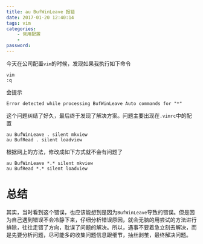 ```yaml
---
title: au BufWinLeave 报错
date: 2017-01-20 12:40:14
tags: vim
categories:
    - 常用配置
    - 
password: 
---
```



今天在公司配置`vim`的时候，发现如果我执行如下命令
```
vim
:q
```
会提示
```
Error detected while processing BufWinLeave Auto commands for "*"
```
这个问题纠结了好久，最后终于发现了解决方案。问题主要出现在`.vimrc`中的配置
```vim
au BufWinLeave . silent mkview 
au BufRead . silent loadview    
```
根据网上的方法，修改成如下方式就不会有问题了


```vim
au BufWinLeave *.* silent mkview 
au BufRead *.* silent loadview    
```

# 总结
其实，当时看到这个错误，也应该能想到是因为`BufWinLeave`导致的错误。但是因为自己遇到错误不会冷静下来，仔细分析错误原因，就会无脑的用尝试的方法进行排除，往往走错了方向，耽误了问题的解决。所以，遇事不要着急立刻去解决，而是先要分析问题，尽可能多的收集问题信息跟细节，抽丝剥茧，最终解决问题。
